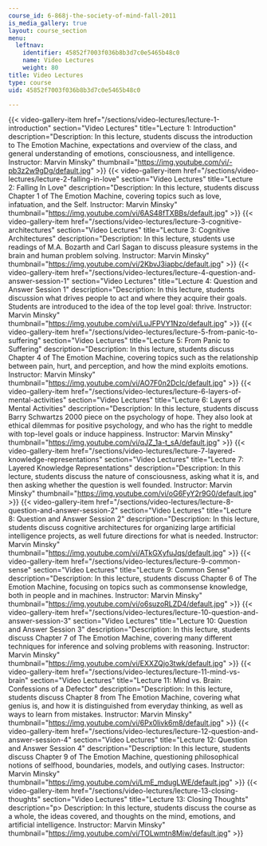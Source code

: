 ```yaml
---
course_id: 6-868j-the-society-of-mind-fall-2011
is_media_gallery: true
layout: course_section
menu:
  leftnav:
    identifier: 45852f7003f036b8b3d7c0e5465b48c0
    name: Video Lectures
    weight: 80
title: Video Lectures
type: course
uid: 45852f7003f036b8b3d7c0e5465b48c0

---
```

{{< video-gallery-item href="/sections/video-lectures/lecture-1-introduction" section="Video Lectures" title="Lecture 1: Introduction" description="Description: In this lecture, students discuss the introduction to The Emotion Machine, expectations and overview of the class, and general understanding of emotions, consciousness, and intelligence. Instructor: Marvin Minsky" thumbnail="https://img.youtube.com/vi/-pb3z2w9gDg/default.jpg" >}} {{< video-gallery-item href="/sections/video-lectures/lecture-2-falling-in-love" section="Video Lectures" title="Lecture 2: Falling In Love" description="Description: In this lecture, students discuss Chapter 1 of The Emotion Machine, covering topics such as love, infatuation, and the Self. Instructor: Marvin Minsky" thumbnail="https://img.youtube.com/vi/6AS48fTXBBs/default.jpg" >}} {{< video-gallery-item href="/sections/video-lectures/lecture-3-cognitive-architectures" section="Video Lectures" title="Lecture 3: Cognitive Architectures" description="Description: In this lecture, students use readings of M.A. Bozarth and Carl Sagan to discuss pleasure systems in the brain and human problem solving. Instructor: Marvin Minsky" thumbnail="https://img.youtube.com/vi/2KbvJ3iapbc/default.jpg" >}} {{< video-gallery-item href="/sections/video-lectures/lecture-4-question-and-answer-session-1" section="Video Lectures" title="Lecture 4: Question and Answer Session 1" description="Description: In this lecture, students discussion what drives people to act and where they acquire their goals. Students are introduced to the idea of the top level goal: thrive. Instructor: Marvin Minsky" thumbnail="https://img.youtube.com/vi/LuJFPVY1Nzo/default.jpg" >}} {{< video-gallery-item href="/sections/video-lectures/lecture-5-from-panic-to-suffering" section="Video Lectures" title="Lecture 5: From Panic to Suffering" description="Description: In this lecture, students discuss Chapter 4 of The Emotion Machine, covering topics such as the relationship between pain, hurt, and perception, and how the mind exploits emotions. Instructor: Marvin Minsky" thumbnail="https://img.youtube.com/vi/AO7F0n2Dclc/default.jpg" >}} {{< video-gallery-item href="/sections/video-lectures/lecture-6-layers-of-mental-activities" section="Video Lectures" title="Lecture 6: Layers of Mental Activities" description="Description: In this lecture, students discuss Barry Schwartzs 2000 piece on the psychology of hope. They also look at ethical dilemmas for positive psychology, and who has the right to meddle with top-level goals or induce happiness. Instructor: Marvin Minsky" thumbnail="https://img.youtube.com/vi/qJZ_1a-t_sA/default.jpg" >}} {{< video-gallery-item href="/sections/video-lectures/lecture-7-layered-knowledge-representations" section="Video Lectures" title="Lecture 7: Layered Knowledge Representations" description="Description: In this lecture, students discuss the nature of consciousness, asking what it is, and then asking whether the question is well founded. Instructor: Marvin Minsky" thumbnail="https://img.youtube.com/vi/oG6FyY2r9G0/default.jpg" >}} {{< video-gallery-item href="/sections/video-lectures/lecture-8-question-and-answer-session-2" section="Video Lectures" title="Lecture 8: Question and Answer Session 2" description="Description: In this lecture, students discuss cognitive architectures for organizing large artificial intelligence projects, as well future directions for what is needed. Instructor: Marvin Minsky" thumbnail="https://img.youtube.com/vi/ATkGXyfuJqs/default.jpg" >}} {{< video-gallery-item href="/sections/video-lectures/lecture-9-common-sense" section="Video Lectures" title="Lecture 9: Common Sense" description="Description: In this lecture, students discuss Chapter 6 of The Emotion Machine, focusing on topics such as commonsense knowledge, both in people and in machines. Instructor: Marvin Minsky" thumbnail="https://img.youtube.com/vi/o6suzoRLZD4/default.jpg" >}} {{< video-gallery-item href="/sections/video-lectures/lecture-10-question-and-answer-session-3" section="Video Lectures" title="Lecture 10: Question and Answer Session 3" description="Description: In this lecture, students discuss Chapter 7 of The Emotion Machine, covering many different techniques for inference and solving problems with reasoning. Instructor: Marvin Minsky" thumbnail="https://img.youtube.com/vi/EXXZQjo3twk/default.jpg" >}} {{< video-gallery-item href="/sections/video-lectures/lecture-11-mind-vs-brain" section="Video Lectures" title="Lecture 11: Mind vs. Brain: Confessions of a Defector" description="Description: In this lecture, students discuss Chapter 8 from The Emotion Machine, covering what genius is, and how it is distinguished from everyday thinking, as well as ways to learn from mistakes. Instructor: Marvin Minsky" thumbnail="https://img.youtube.com/vi/6Px0livk6m8/default.jpg" >}} {{< video-gallery-item href="/sections/video-lectures/lecture-12-question-and-answer-session-4" section="Video Lectures" title="Lecture 12: Question and Answer Session 4" description="Description: In this lecture, students discuss Chapter 9 of The Emotion Machine, questioning philosophical notions of selfhood, boundaries, models, and outlying cases. Instructor: Marvin Minsky" thumbnail="https://img.youtube.com/vi/LmE_mdugLWE/default.jpg" >}} {{< video-gallery-item href="/sections/video-lectures/lecture-13-closing-thoughts" section="Video Lectures" title="Lecture 13: Closing Thoughts" description="p> Description: In this lecture, students discuss the course as a whole, the ideas covered, and thoughts on the mind, emotions, and artificial intelligence. Instructor: Marvin Minsky" thumbnail="https://img.youtube.com/vi/TOLwmtn8Miw/default.jpg" >}}